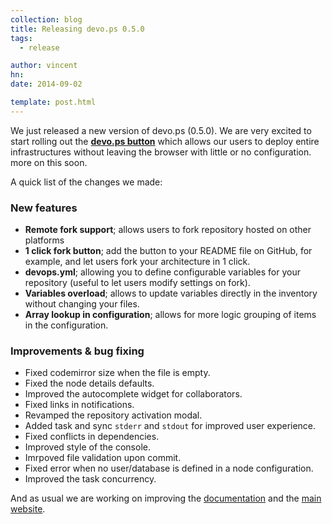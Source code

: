 ```yaml
---
collection: blog
title: Releasing devo.ps 0.5.0
tags:
  - release

author: vincent
hn:
date: 2014-09-02

template: post.html
---
```


We just released a new version of devo.ps (0.5.0). We are very excited to start rolling out the **[devo.ps button](devo.ps/blog/one-click-deploy-of-your-infrastructure/)** which allows our users to deploy entire infrastructures without leaving the browser with little or no configuration. more on this soon.

A quick list of the changes we made:

### New features

- **Remote fork support**; allows users to fork repository hosted on other platforms
- **1 click fork button**; add the button to your README file on GitHub, for example, and let users fork your architecture in 1 click.
- **devops.yml**; allowing you to define configurable variables for your repository (useful to let users modify settings on fork).
- **Variables overload**; allows to update variables directly in the inventory without changing your files.
- **Array lookup in configuration**; allows for more logic grouping of items in the configuration.

### Improvements & bug fixing

- Fixed codemirror size when the file is empty.
- Fixed the node details defaults.
- Improved the autocomplete widget for collaborators.
- Fixed links in notifications.
- Revamped the repository activation modal.
- Added task and sync `stderr` and `stdout` for improved user experience.
- Fixed conflicts in dependencies.
- Improved style of the console.
- Imrpoved file validation upon commit.
- Fixed error when no user/database is defined in a node configuration.
- Improved the task concurrency.

And as usual we are working on improving the [documentation](http://docs.devo.ps) and the [main website](http://devo.ps).
